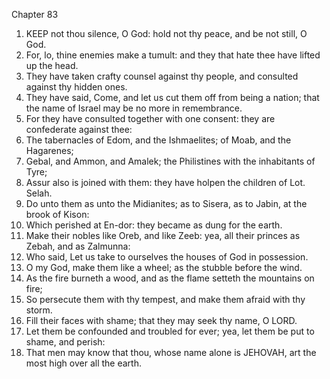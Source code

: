 

Chapter 83

1. KEEP not thou silence, O God: hold not thy peace, and be not still, O God.
2. For, lo, thine enemies make a tumult: and they that hate thee have lifted up the head.
3. They have taken crafty counsel against thy people, and consulted against thy hidden ones.
4. They have said, Come, and let us cut them off from being a nation; that the name of Israel may be no more in remembrance.
5. For they have consulted together with one consent: they are confederate against thee:
6. The tabernacles of Edom, and the Ishmaelites; of Moab, and the Hagarenes;
7. Gebal, and Ammon, and Amalek; the Philistines with the inhabitants of Tyre;
8. Assur also is joined with them: they have holpen the children of Lot.  Selah.
9. Do unto them as unto the Midianites; as to Sisera, as to Jabin, at the brook of Kison:
10. Which perished at En-dor: they became as dung for the earth.
11. Make their nobles like Oreb, and like Zeeb: yea, all their princes as Zebah, and as Zalmunna:
12. Who said, Let us take to ourselves the houses of God in possession.
13. O my God, make them like a wheel; as the stubble before the wind.
14. As the fire burneth a wood, and as the flame setteth the mountains on fire;
15. So persecute them with thy tempest, and make them afraid with thy storm.
16. Fill their faces with shame; that they may seek thy name, O LORD.
17. Let them be confounded and troubled for ever; yea, let them be put to shame, and perish:
18. That men may know that thou, whose name alone is JEHOVAH, art the most high over all the earth.
